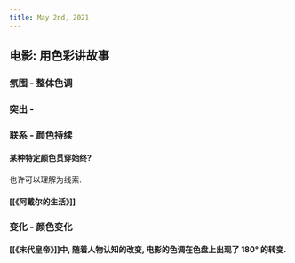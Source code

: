 ```yaml
---
title: May 2nd, 2021
---
```


## 电影: 用色彩讲故事
### 氛围 - 整体色调
### 突出 -
### 联系 - 颜色持续
#### 某种特定颜色贯穿始终?
也许可以理解为线索.
#### [[《阿戴尔的生活》]]
### 变化 - 颜色变化
#### [[《末代皇帝》]]中, 随着人物认知的改变, 电影的色调在色盘上出现了 180° 的转变.
##
